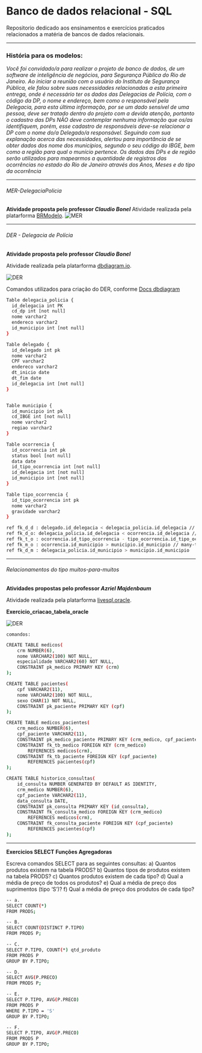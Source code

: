 # Banco de dados relacional - SQL
Repositorio dedicado aos ensinamentos e exercícios praticados relacionados a matéria de bancos de dados relacionais.

---

###  História para os modelos:

*Você foi convidado/a para realizar o projeto de banco de dados, de um software de inteligência de negócios, para Segurança Pública
do Rio de Janeiro.
Ao iniciar a reunião com o usuário do Instituto de Segurança Pública, ele falou sobre suas necessidades relacionadas a esta primeira
entrega, onde é necessário ter os dados das Delegacias de Polícia, com o código da DP, o nome e endereço, bem como o responsável
pela Delegacia, para esta última informação, por se um dado sensível de uma pessoa, deve ser tratado dentro do projeto com a devida
atenção, portanto o cadastro das DPs NÃO deve contemplar nenhuma informação que os/as identifiquem, porém, esse cadastro de
responsáveis deve-se relacionar a DP com o nome do/a Delegado/a responsável.
Seguindo com sua explanação acerca das necessidades, alertou para importância de se obter dados dos nome dos municípios,
segundo o seu código do IBGE, bem como a região para qual o munício pertence.
Os dados das DPs e de região serão utilizados para mapearmos a quantidade de registros das ocorrências no estado do Rio de
Janeiro através dos Anos, Meses e do tipo da ocorrência*

---

###### MER-DelegaciaPolicia
**Atividade proposta pelo professor *Claudio Bonel***
Atividade realizada pela platarforma [BRModelo](https://app.brmodeloweb.com/).
![MER](./docs/images/MER-DelegaciaPolicia.png)

---

###### DER - Delegacia de Polícia

**Atividade proposta pelo professor *Claudio Bonel***

Atividade realizada pela platarforma [dbdiagram.io](https://dbdiagram.io/).

![DER](./docs/images/Delegacia_de_Policia-DER.png)

Comandos utilizados para criação do DER, conforme [Docs dbdiagram](https://dbml.dbdiagram.io/docs)
```bash
Table delegacia_policia {
  id_delegacia int PK
  cd_dp int [not null]
  nome varchar2
  endereco varchar2
  id_municipio int [not null]
}

Table delegado {
  id_delegado int pk
  nome varchar2
  CPF varchar2
  endereco varchar2
  dt_inicio date
  dt_fim date
  id_delegacia int [not null]
}


Table municipio {
  id_municipio int pk
  cd_IBGE int [not null]
  nome varchar2
  regiao varchar2
}

Table ocorrencia {
  id_ocorrencia int pk
  status bool [not null]
  data date
  id_tipo_ocorrencia int [not null]
  id_delegacia int [not null]
  id_municipio int [not null]
}

Table tipo_ocorrencia {
  id_tipo_ocorrencia int pk
  nome varchar2
  gravidade varchar2
}

ref fk_d_d : delegado.id_delegacia < delegacia_policia.id_delegacia // one-to-many
ref fk_d_o: delegacia_policia.id_delegacia < ocorrencia.id_delegacia // one-to-many
ref fk_t_o : ocorrencia.id_tipo_ocorrencia - tipo_ocorrencia.id_tipo_ocorrencia // one-to-one
ref fk_m_o : ocorrencia.id_municipio > municipio.id_municipio // many-to-one
ref fk_d_m : delegacia_policia.id_municipio > municipio.id_municipio
```

---

###### Relacionamentos do tipo muitos-para-muitos

**Atividades propostas pelo professor *Azriel Majdenbaum***

Atividade realizada pela platarforma [livesql.oracle](https://livesql.oracle.com/).

**Exercicio_criacao_tabela_oracle**

![DER](./docs/images/exercicio_criacao_tabela_oracle.png)

`comandos:`
```bash
CREATE TABLE medicos(
    crm NUMBER(6),
    nome VARCHAR2(100) NOT NULL,
    especialidade VARCHAR2(60) NOT NULL,
    CONSTRAINT pk_medico PRIMARY KEY (crm)
);

CREATE TABLE pacientes(
    cpf VARCHAR2(11),
    nome VARCHAR2(100) NOT NULL,
    sexo CHAR(1) NOT NULL,
    CONSTRAINT pk_paciente PRIMARY KEY (cpf)
);

CREATE TABLE medicos_pacientes(
    crm_medico NUMBER(6),
    cpf_paciente VARCHAR2(11),
    CONSTRAINT pk_medico_paciente PRIMARY KEY (crm_medico, cpf_paciente),
    CONSTRAINT fk_tb_medico FOREIGN KEY (crm_medico) 
        REFERENCES medicos(crm),
    CONSTRAINT fk_tb_paciente FOREIGN KEY (cpf_paciente) 
        REFERENCES pacientes(cpf)
);

CREATE TABLE historico_consultas(
    id_consulta NUMBER GENERATED BY DEFAULT AS IDENTITY,
    crm_medico NUMBER(6),
    cpf_paciente VARCHAR2(11),
    data_consulta DATE,
    CONSTRAINT pk_consulta PRIMARY KEY (id_consulta),
    CONSTRAINT fk_consulta_medico FOREIGN KEY (crm_medico)
        REFERENCES medicos(crm),
    CONSTRAINT fk_consulta_paciente FOREIGN KEY (cpf_paciente)
        REFERENCES pacientes(cpf)
);
```

---

**Exercicios SELECT Funções Agregadoras**

Escreva comandos SELECT para as seguintes consultas:
a) Quantos produtos existem na tabela PRODS?
b) Quantos tipos de produtos existem na tabela PRODS?
c) Quantos produtos existem de cada tipo?
d) Qual a média de preço de todos os produtos?
e) Qual a média de preço dos suprimentos (tipo ‘S’)?
f) Qual a média de preço dos produtos de cada tipo?

```bash
-- a.
SELECT COUNT(*)
FROM PRODS;

-- B.
SELECT COUNT(DISTINCT P.TIPO)
FROM PRODS P;

-- C.
SELECT P.TIPO, COUNT(*) qtd_produto
FROM PRODS P
GROUP BY P.TIPO;

-- D.
SELECT AVG(P.PRECO)
FROM PRODS P;

-- E.
SELECT P.TIPO, AVG(P.PRECO)
FROM PRODS P
WHERE P.TIPO = 'S'
GROUP BY P.TIPO;

-- F.
SELECT P.TIPO, AVG(P.PRECO)
FROM PRODS P
GROUP BY P.TIPO;
```